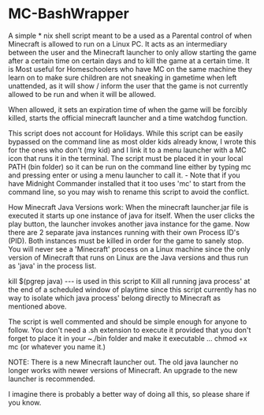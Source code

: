 # MC-BashWrapper
A simple * nix shell script meant to be a used as a Parental control of when Minecraft is allowed to run on a Linux PC.
It acts as an intermediary between the user and the Minecraft launcher to only allow starting the game after a certain time on certain days and to kill the game at a certain time. 
It is Most useful for Homeschoolers who have MC on the same machine they learn on to make sure children are not sneaking in gametime when left unattended, as it will show / inform the user that the game is not currently allowed to be run and when it will be allowed. 

When allowed, it sets an expiration time of when the game will be forcibly killed, starts the official minecraft launcher and a time watchdog function. 

This script does not account for Holidays.
While this script can be easily bypassed on the command line as most older kids already know,
I wrote this for the ones who don't (my kid) and I link it to a menu launcher with a MC icon that runs it in the terminal.
The script must be placed it in your local PATH (bin folder) so it can be run on the command line either by typing mc and pressing enter or using a menu launcher to call it. - Note that if you have Midnight Commander installed that it too uses 'mc' to start from the command line, so you may wish to rename this script to avoid the conflict.

How Minecraft Java Versions work:
When the minecraft launcher.jar file is executed it starts up one instance of java for itself.
When the user clicks the play button, the launcher invokes another java instance for the game. 
Now there are 2 separate java instances running with their own Process ID's (PID). 
Both instances must be killed in order for the game to sanely stop.
You will never see a 'Minecraft' process on a Linux machine since the only version of Minecraft that runs on Linux are the Java versions and thus run as 'java' in the process list.

kill $(pgrep java) --- is used in this script to Kill all running java process' at the end of a scheduled window of playtime since this script currently has no way to isolate which java process' belong directly to Minecraft as mentioned above.

The script is well commented and should be simple enough for anyone to follow. 
You don't need a .sh extension to execute it provided that you don't forget to place it in your ~./bin folder and make it executable ... chmod +x mc (or whatever you name it.)

NOTE: There is a new Minecraft launcher out. The old java launcher no longer works with newer versions of Minecraft.
An upgrade to the new launcher is recommended. 

I imagine there is probably a better way of doing all this, so please share if you know.
